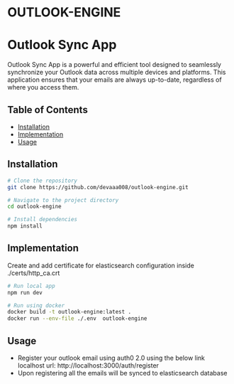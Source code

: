 # OUTLOOK-ENGINE

# Outlook Sync App

Outlook Sync App is a powerful and efficient tool designed to seamlessly synchronize your Outlook data across multiple devices and platforms. This application ensures that your emails are always up-to-date, regardless of where you access them.

## Table of Contents

- [Installation](#installation)
- [Implementation](#Implementation)
- [Usage](#Usage)

## Installation


```bash
# Clone the repository
git clone https://github.com/devaaa008/outlook-engine.git

# Navigate to the project directory
cd outlook-engine

# Install dependencies
npm install
```

## Implementation
Create and add certificate for elasticsearch configuration inside ./certs/http_ca.crt
```bash
# Run local app
npm run dev

# Run using docker
docker build -t outlook-engine:latest .
docker run --env-file ./.env  outlook-engine
```

## Usage
- Register your outlook email using auth0 2.0 using the below link localhost url: http://localhost:3000/auth/register
- Upon registering all the emails will be synced to elasticsearch database

